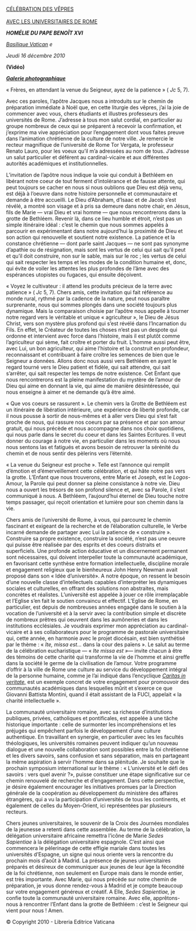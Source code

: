 [CÉLÉBRATION DES VÊPRES \
\
AVEC LES UNIVERSITAIRES DE ROME](http://www.vatican.va/news_services/liturgy/libretti/2010/20101216_vespri.pdf)

***HOMÉLIE DU PAPE BENOÎT XVI***

*[Basilique Vatican](http://www.vatican.va/various/basiliche/san_pietro/index_it.htm) e*

*Jeudi* *16 décembre 2010*

**(Vidéo)**

***[Galerie photographique](http://www.vatican.va/news_services/liturgy/photogallery/2010/20101216/index.html)***

« Frères, en attendant la venue du Seigneur, ayez de la patience » ( *Jc* 5, 7).

Avec ces paroles, l’apôtre Jacques nous a introduits sur le chemin de préparation immédiate à Noël que, en cette liturgie des vêpres, j’ai la joie de commencer avec vous, chers étudiants et illustres professeurs des universités de Rome. J’adresse à tous mon salut cordial, en particulier au groupe nombreux de ceux qui se préparent à recevoir la confirmation, et j’exprime ma vive appréciation pour l’engagement dont vous faites preuve dans l’animation chrétienne de la culture de notre ville. Je remercie le recteur magnifique de l’université de Rome Tor Vergata, le professeur Renato Lauro, pour les voeux qu’il m’a adressées au nom de tous. J’adresse un salut particulier et déférent au cardinal-vicaire et aux différentes autorités académiques et institutionnelles.

L’invitation de l’apôtre nous indique la voie qui conduit à Bethléem en libérant notre coeur de tout ferment d’intolérance et de fausse attente, qui peut toujours se cacher en nous si nous oublions que Dieu est déjà venu, est déjà à l’oeuvre dans notre histoire personnelle et communautaire et demande à être accueilli. Le Dieu d’Abraham, d’Isaac et de Jacob s’est révélé, a montré son visage et à pris sa demeure dans notre chair, en Jésus, fils de Marie — vrai Dieu et vrai homme — que nous rencontrerons dans la grotte de Bethléem. Revenir là, dans ce lieu humble et étroit, n’est pas un simple itinéraire idéal : c’est le chemin que nous sommes appelés à parcourir en expérimentant dans notre aujourd’hui la proximité de Dieu et son action qui renouvelle et soutient notre existence. La patience et la constance chrétienne — dont parle saint Jacques — ne sont pas synonyme d’apathie ou de résignation, mais sont les vertus de celui qui sait qu’il peut et qu’il doit construire, non sur le sable, mais sur le roc ; les vertus de celui qui sait respecter les temps et les modes de la condition humaine et, donc, qui évite de voiler les attentes les plus profondes de l’âme avec des espérances utopistes ou fugaces, qui ensuite déçoivent.

« Voyez le cultivateur : il attend les produits précieux de la terre avec patience » ( *Jc* 5, 7). Chers amis, cette invitation qui fait référence au monde rural, rythmé par la cadence de la nature, peut nous paraître surprenante, nous qui sommes plongés dans une société toujours plus dynamique. Mais la comparaison choisie par l’apôtre nous appelle à tourner notre regard vers le véritable et unique « agriculteur », le Dieu de Jésus Christ, vers son mystère plus profond qui s’est révélé dans l’Incarnation du Fils. En effet, le Créateur de toutes les choses n’est pas un despote qui ordonne et intervient avec force dans l’histoire, mais il est plutôt comme l’agriculteur qui sème, fait croître et porter du fruit. L’homme aussi peut être, avec Lui, un bon agriculteur, qui aime l’histoire et la construit en profondeur, reconnaissant et contribuant à faire croître les semences de bien que le Seigneur a données. Allons donc nous aussi vers Bethléem en ayant le regard tourné vers le Dieu patient et fidèle, qui sait attendre, qui sait s’arrêter, qui sait respecter les temps de notre existence. Cet Enfant que nous rencontrerons est la pleine manifestation du mystère de l’amour de Dieu qui aime en donnant la vie, qui aime de manière désintéressée, qui nous enseigne à aimer et ne demande qu’à être aimé.

« Que vos coeurs se rassurent ». Le chemin vers la Grotte de Bethléem est un itinéraire de libération intérieure, une expérience de liberté profonde, car il nous pousse à sortir de nous-mêmes et à aller vers Dieu qui s’est fait proche de nous, qui rassure nos coeurs par sa présence et par son amour gratuit, qui nous précède et nous accompagne dans nos choix quotidiens, qui nous parle dans le secret du coeur et dans les Saintes Ecritures. Il veut donner du courage à notre vie, en particulier dans les moments où nous nous sentons las et fatigués et avons besoin de retrouver la sérénité du chemin et de nous sentir des pèlerins vers l’éternité.

« La venue du Seigneur est proche ». Telle est l’annonce qui remplit d’émotion et d’émerveillement cette célébration, et qui hâte notre pas vers la grotte. L’Enfant que nous trouverons, entre Marie et Joseph, est le *Logos-* Amour, la Parole qui peut donner sa pleine consistance à notre vie. Dieu nous a ouvert les trésors de son profond silence et, avec sa Parole, il s’est communiqué à nous. A Bethléem, l’aujourd’hui éternel de Dieu touche notre temps passager, qui reçoit orientation et lumière pour son chemin dans la vie.

Chers amis de l’université de Rome, à vous, qui parcourez le chemin fascinant et exigeant de la recherche et de l’élaboration culturelle, le Verbe incarné demande de partager avec Lui la patience de « construire ». Construire sa propre existence, construire la société, n’est pas une oeuvre qui puisse être réalisée par des esprits et des coeurs distraits et superficiels. Une profonde action éducative et un discernement permanent sont nécessaires, qui doivent interpeller toute la communauté académique, en favorisant cette synthèse entre formation intellectuelle, discipline morale et engagement religieux que le bienheureux John Henry Newman avait proposé dans son « Idée d’université». A notre époque, on ressent le besoin d’une nouvelle classe d’intellectuels capables d’interpréter les dynamiques sociales et culturelles, en offrant des solutions non abstraites, mais concrètes et réalistes. L’université est appelée à jouer ce rôle irremplaçable et l’Eglise s’en fait le soutien convaincu et effectif. L’Eglise de Rome, en particulier, est depuis de nombreuses années engagée dans le soutien à la vocation de l’université et à la servir avec la contribution simple et discrète de nombreux prêtres qui oeuvrent dans les aumôneries et dans les institutions ecclésiales. Je voudrais exprimer mon appréciation au cardinal-vicaire et à ses collaborateurs pour le programme de pastorale universitaire qui, cette année, en harmonie avec le projet diocésain, est bien synthétisé par le thème : « *Ite, missa est...* dans la cour des païens ». Le salut au terme de la célébration eucharistique — « *Ite missa est »*— invite chacun à être des témoins de cette charité qui transforme la vie de l’homme et ainsi greffe dans la société le germe de la civilisation de l’amour. Votre programme d’offrir à la ville de Rome une culture au service du développement intégral de la personne humaine, comme je l’ai indiqué dans l’encyclique *[Caritas in veritate,](/content/benedict-xvi/fr/encyclicals/documents/hf_ben-xvi_enc_20090629_caritas-in-veritate.html)* est un exemple concret de votre engagement pour promouvoir des communautés académiques dans lesquelles mûrit et s’exerce ce que Giovanni Battista Montini, quand il était assistant de la FUCI, appelait « la charité intellectuelle ».

La communauté universitaire romaine, avec sa richesse d’institutions publiques, privées, catholiques et pontificales, est appelée à une tâche historique importante : celle de surmonter les incompréhensions et les préjugés qui empêchent parfois le développement d’une culture authentique. En travaillant en synergie, en particulier avec les les facultés théologiques, les universités romaines peuvent indiquer qu’un nouveau dialogue et une nouvelle collaboration sont possibles entre la foi chrétienne et les divers savoirs, sans confusion et sans séparation, mais en partageant la même aspiration à servir l’homme dans sa plénitude. Je souhaite que le prochain symposium international sur le thème : « L’université et le défi des savoirs : vers quel avenir ?», puisse constituer une étape significative sur ce chemin renouvelé de recherche et d’engagement. Dans cette perspective, je désire également encourager les initiatives promues par la Direction générale de la coopération au développement du ministère des affaires étrangères, qui a vu la participation d’universités de tous les continents, et également de celles du Moyen-Orient, ici représentées par plusieurs recteurs.

Chers jeunes universitaires, le souvenir de la Croix des Journées mondiales de la jeunesse a retenti dans cette assemblée. Au terme de la célébration, la délégation universitaire africaine remettra l’icône de Marie *Sedes Sapientiae* à la délégation universitaire espagnole. C’est ainsi que commencera le pèlerinage de cette effigie mariale dans toutes les universités d’Espagne, un signe qui nous oriente vers la rencontre du prochain mois d’août à Madrid. La présence de jeunes universitaires préparés et désireux de communiquer aux jeunes de leur âge la fécondité de la foi chrétienne, non seulement en Europe mais dans le monde entier, est très importante. Avec Marie, qui nous précède sur notre chemin de préparation, je vous donne rendez-vous à Madrid et je compte beaucoup sur votre engagement généreux et créatif. A Elle, *Sedes Sapientiae,* je confie toute la communauté universitaire romaine. Avec elle, apprêtons-nous à rencontrer l’Enfant dans la grotte de Bethléem : c’est le Seigneur qui vient pour nous ! Amen.

© Copyright 2010 - Libreria Editrice Vaticana